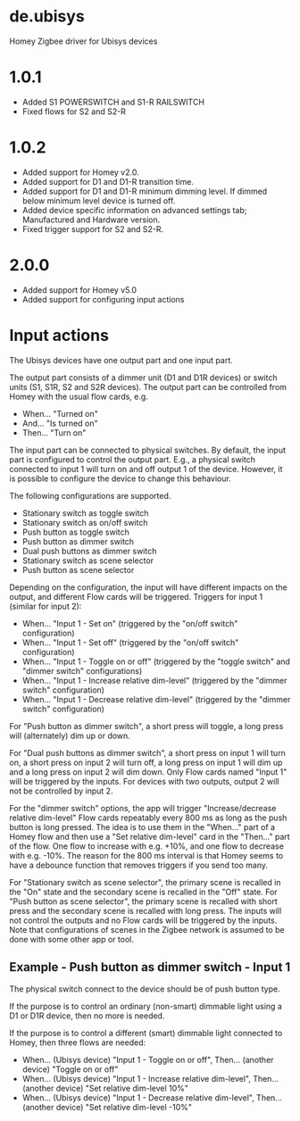 # de.ubisys
Homey Zigbee driver for Ubisys devices

# 1.0.1

* Added S1 POWERSWITCH and S1-R RAILSWITCH
* Fixed flows for S2 and S2-R

# 1.0.2

* Added support for Homey v2.0.
* Added support for D1 and D1-R transition time.
* Added support for D1 and D1-R minimum dimming level. If dimmed below minimum level device is turned off.
* Added device specific information on advanced settings tab; Manufactured and Hardware version.
* Fixed trigger support for S2 and S2-R.

# 2.0.0

* Added support for Homey v5.0
* Added support for configuring input actions

# Input actions

The Ubisys devices have one output part and one input part. 

The output part consists of a dimmer unit (D1 and D1R devices) or switch units (S1, S1R, S2 and S2R devices). The output part can be controlled from Homey with the usual flow cards, e.g.
* When... "Turned on"
* And... "Is turned on"
* Then... "Turn on"

The input part can be connected to physical switches. By default, the input part is configured to control the output part. E.g., a physical switch connected to input 1 will turn on and off output 1 of the device. However, it is possible to configure the device to change this behaviour.

The following configurations are supported.
* Stationary switch as toggle switch
* Stationary switch as on/off switch
* Push button as toggle switch
* Push button as dimmer switch
* Dual push buttons as dimmer switch
* Stationary switch as scene selector
* Push button as scene selector

Depending on the configuration, the input will have different impacts on the output, and different Flow cards will be triggered.
Triggers for input 1 (similar for input 2):
* When... "Input 1 - Set on" (triggered by the "on/off switch" configuration)
* When... "Input 1 - Set off" (triggered by the "on/off switch" configuration)
* When... "Input 1 - Toggle on or off" (triggered by the "toggle switch" and "dimmer switch" configurations)
* When... "Input 1 - Increase relative dim-level" (triggered by the "dimmer switch" configuration)
* When... "Input 1 - Decrease relative dim-level" (triggered by the "dimmer switch" configuration)

For "Push button as dimmer switch", a short press will toggle, a long press will (alternately) dim up or down.

For "Dual push buttons as dimmer switch", a short press on input 1 will turn on, a short press on input 2 will turn off, a long press on input 1 will dim up and a long press on input 2 will dim down. Only Flow cards named "Input 1" will be triggered by the inputs. For devices with two outputs, output 2 will not be controlled by input 2.

For the "dimmer switch" options, the app will trigger "Increase/decrease relative dim-level" Flow cards repeatably every 800 ms as long as the push button is long pressed. The idea is to use them in the "When..." part of a Homey flow and then use a "Set relative dim-level" card in the "Then..." part of the flow. One flow to increase with e.g. +10%, and one flow to decrease with e.g. -10%. The reason for the 800 ms interval is that Homey seems to have a debounce function that removes triggers if you send too many.

For "Stationary switch as scene selector", the primary scene is recalled in the "On" state and the secondary scene is recalled in the "Off" state. For "Push button as scene selector", the primary scene is recalled with short press and the secondary scene is recalled with long press. The inputs will not control the outputs and no Flow cards will be triggered by the inputs. Note that configurations of scenes in the Zigbee network is assumed to be done with some other app or tool.

## Example - Push button as dimmer switch - Input 1

The physical switch connect to the device should be of push button type. 

If the purpose is to control an ordinary (non-smart) dimmable light using a D1 or D1R device, then no more is needed.

If the purpose is to control a different (smart) dimmable light connected to Homey, then three flows are needed:
* When... (Ubisys device) "Input 1 - Toggle on or off", Then... (another device) "Toggle on or off"
* When... (Ubisys device) "Input 1 - Increase relative dim-level", Then... (another device) "Set relative dim-level 10%"
* When... (Ubisys device) "Input 1 - Decrease relative dim-level", Then... (another device) "Set relative dim-level -10%"
